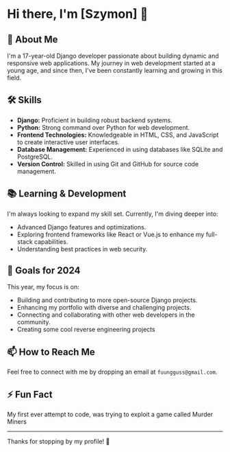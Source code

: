 # Hi there, I'm [Szymon] 👋

## 🚀 About Me
I'm a 17-year-old Django developer passionate about building dynamic and responsive web applications. My journey in web development started at a young age, and since then, I've been constantly learning and growing in this field.

## 🛠 Skills
- **Django:** Proficient in building robust backend systems.
- **Python:** Strong command over Python for web development.
- **Frontend Technologies:** Knowledgeable in HTML, CSS, and JavaScript to create interactive user interfaces.
- **Database Management:** Experienced in using databases like SQLite and PostgreSQL.
- **Version Control:** Skilled in using Git and GitHub for source code management.

## 📚 Learning & Development
I'm always looking to expand my skill set. Currently, I'm diving deeper into:
- Advanced Django features and optimizations.
- Exploring frontend frameworks like React or Vue.js to enhance my full-stack capabilities.
- Understanding best practices in web security.

## 🎯 Goals for 2024
This year, my focus is on:
- Building and contributing to more open-source Django projects.
- Enhancing my portfolio with diverse and challenging projects.
- Connecting and collaborating with other web developers in the community.
- Creating some cool reverse engineering projects

## 📫 How to Reach Me
Feel free to connect with me by dropping an email at `fuungguss@gmail.com`.

## ⚡ Fun Fact
My first ever attempt to code, was trying to exploit a game called Murder Miners

---

Thanks for stopping by my profile! 🌟
